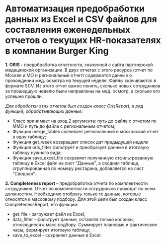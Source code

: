 # **Автоматизация предобработки данных из Excel и CSV файлов для составления еженедельных отчетов о текущих HR-показателях в компании Burger King**

**1. ORIS -**  предобработка отчетности, скаченной с сайта партнерской медецинской организации. 
В двух отчетах с этого ресурса (отчет по Москве и МО и региональный отчет) содержатся данные о прохождении мед. осмотра на текущей неделе. Файлы скачиваются в формате SCV. Из этого отчет важно понять, сколько новых сотрудников за прошедшую неделю были направлены на мед. осмотр, а сколько его успешно прошли.

*Для обработки этих отчетов был создан класс OrisReport, и ряд функций, обрабатывающих данные:*
- Класс принимает на вход 2 аргумента: путь до файла с отчетом по ММО и путь до файла с региональным отчетом;
- Функция merge_tables склеивает региональный и московский отчет в одну таблицу;
- Функция get_week возвращает список дат предыдущей недели
- Функция oris_filter фильтрует и преобразует данные в итоговую таблицу нужного вида;
- Функция save_excel_file сохраняет полученную отфильтрованную таблицу в Excel файл на лист "Данные", а сводная таблица, сгруппированная по номеру рестарана, добавляется на лист "Сводная".

**2. Completeness report -** предобработка отчета по комплектности сотрудников.
Отчет по комплектности сотрудников приходит по всем должностям. Необходимо отобрать только те данные, которые относятся к массовому подбору. Для этой цели был создан класс CompletenessReport, его функции:
        
- get_file - загружает файл из Excel;
- data_filter - фильтрует данные, оставляя только колонки, относящиеся к масс подбору. Суммирует плановые и фактические часы, формирует итоговую таблицу;
- save_to_excel - сохраняет данные в Excel.
